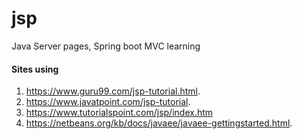 # jsp
Java Server pages, Spring boot MVC learning

#### Sites using
1. https://www.guru99.com/jsp-tutorial.html.
2. https://www.javatpoint.com/jsp-tutorial.
3. https://www.tutorialspoint.com/jsp/index.htm
4. https://netbeans.org/kb/docs/javaee/javaee-gettingstarted.html.
